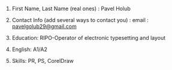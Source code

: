 1.   First Name, Last Name (real ones) : Pavel Holub

2.   Contact Info (add several ways to contact you) : email : pavelgolub29@gmail.com

3.   Education: RIPO-Operator of electronic typesetting and layout

4.   English: A1/A2

5.   Skills: PR, PS, CorelDraw
